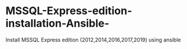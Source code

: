 # MSSQL-Express-edition-installation-Ansible-
Install MSSQL Express edition (2012,2014,2016,2017,2019) using ansible
